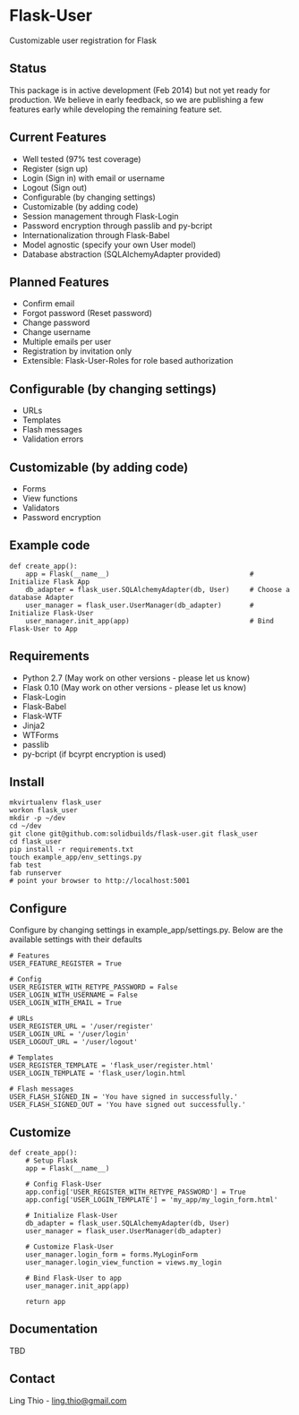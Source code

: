 Flask-User
==========

Customizable user registration for Flask

Status
------
This package is in active development (Feb 2014) but not yet ready for production.
We believe in early feedback, so we are publishing a few features early
while developing the remaining feature set.

Current Features
----------------

- Well tested (97% test coverage)
- Register (sign up)
- Login (Sign in) with email or username
- Logout (Sign out)
- Configurable (by changing settings)
- Customizable (by adding code)
- Session management through Flask-Login
- Password encryption through passlib and py-bcript
- Internationalization through Flask-Babel
- Model agnostic (specify your own User model)
- Database abstraction (SQLAlchemyAdapter provided)

Planned Features
----------------

- Confirm email
- Forgot password (Reset password)
- Change password
- Change username
- Multiple emails per user
- Registration by invitation only
- Extensible: Flask-User-Roles for role based authorization

Configurable (by changing settings)
-----------------------------------

- URLs
- Templates
- Flash messages
- Validation errors

Customizable (by adding code)
-----------------------------

- Forms
- View functions
- Validators
- Password encryption

Example code
------------

```
def create_app():
    app = Flask(__name__)                                   # Initialize Flask App
    db_adapter = flask_user.SQLAlchemyAdapter(db, User)     # Choose a database Adapter
    user_manager = flask_user.UserManager(db_adapter)       # Initialize Flask-User
    user_manager.init_app(app)                              # Bind Flask-User to App
```

Requirements
------------

- Python 2.7 (May work on other versions - please let us know)
- Flask 0.10 (May work on other versions - please let us know)
- Flask-Login
- Flask-Babel
- Flask-WTF
- Jinja2
- WTForms
- passlib
- py-bcript (if bcyrpt encryption is used)

Install
-------

```
mkvirtualenv flask_user
workon flask_user
mkdir -p ~/dev
cd ~/dev
git clone git@github.com:solidbuilds/flask-user.git flask_user
cd flask_user
pip install -r requirements.txt
touch example_app/env_settings.py
fab test
fab runserver
# point your browser to http://localhost:5001
```

Configure
---------

Configure by changing settings in example_app/settings.py.
Below are the available settings with their defaults

```
# Features
USER_FEATURE_REGISTER = True
   
# Config
USER_REGISTER_WITH_RETYPE_PASSWORD = False
USER_LOGIN_WITH_USERNAME = False
USER_LOGIN_WITH_EMAIL = True

# URLs
USER_REGISTER_URL = '/user/register'
USER_LOGIN_URL = '/user/login'
USER_LOGOUT_URL = '/user/logout'
    
# Templates
USER_REGISTER_TEMPLATE = 'flask_user/register.html'
USER_LOGIN_TEMPLATE = 'flask_user/login.html
    
# Flash messages
USER_FLASH_SIGNED_IN = 'You have signed in successfully.'
USER_FLASH_SIGNED_OUT = 'You have signed out successfully.'
```

Customize
---------

```
def create_app():
    # Setup Flask
    app = Flask(__name__)
    
    # Config Flask-User
    app.config['USER_REGISTER_WITH_RETYPE_PASSWORD'] = True
    app.config['USER_LOGIN_TEMPLATE'] = 'my_app/my_login_form.html'

    # Initialize Flask-User    
    db_adapter = flask_user.SQLAlchemyAdapter(db, User)
    user_manager = flask_user.UserManager(db_adapter)

    # Customize Flask-User
    user_manager.login_form = forms.MyLoginForm
    user_manager.login_view_function = views.my_login
    
    # Bind Flask-User to app
    user_manager.init_app(app)
    
    return app
```

Documentation
-------------

TBD
    
Contact
-------
Ling Thio - ling.thio@gmail.com
